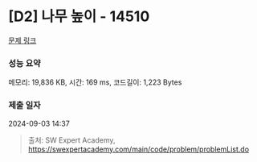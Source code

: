 # [D2] 나무 높이 - 14510 

[문제 링크](https://swexpertacademy.com/main/code/problem/problemDetail.do?contestProbId=AYFofW8qpXYDFAR4) 

### 성능 요약

메모리: 19,836 KB, 시간: 169 ms, 코드길이: 1,223 Bytes

### 제출 일자

2024-09-03 14:37



> 출처: SW Expert Academy, https://swexpertacademy.com/main/code/problem/problemList.do